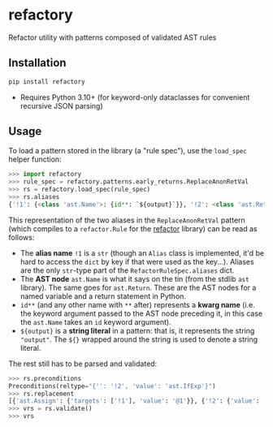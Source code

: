 # refactory
Refactor utility with patterns composed of validated AST rules

## Installation

```sh
pip install refactory
```

- Requires Python 3.10+ (for keyword-only dataclasses for convenient recursive JSON parsing)

## Usage

To load a pattern stored in the library (a "rule spec"), use the `load_spec` helper function:

```py
>>> import refactory
>>> rule_spec = refactory.patterns.early_returns.ReplaceAnonRetVal
>>> rs = refactory.load_spec(rule_spec)
>>> rs.aliases
{'!1': {<class 'ast.Name'>: {id**: `${output}`}}, '!2': <class 'ast.Return'>}
```

This representation of the two aliases in the `ReplaceAnonRetVal` pattern (which compiles to a
`refactor.Rule` for the [refactor][refactor-lib] library) can be read as follows:

[refactor-lib]: https://github.com/isidentical/refactor/

- The **alias name** `!1` is a `str` (though an `Alias` class is implemented, it'd be hard to access the
  `dict` by key if that were used as the key...). Aliases are the only `str`-type part of the
  `RefactorRuleSpec.aliases` dict.
- The **AST node** `ast.Name` is what it says on the tin (from the stdlib `ast` library). The same goes
  for `ast.Return`. These are the AST nodes for a named variable and a return statement in Python.
- `id**` (and any other name with `**` after) represents a **kwarg name** (i.e. the keyword argument
  passed to the AST node preceding it, in this case the `ast.Name` takes an `id` keyword argument).
- `${output}` is a **string literal** in a pattern: that is, it represents the string `"output"`.
  The `${}` wrapped around the string is used to denote a string literal.

The rest still has to be parsed and validated:

```py
>>> rs.preconditions
Preconditions(reltype="{'': '!2', 'value': 'ast.IfExp'}")
>>> rs.replacement
[{'ast.Assign': {'targets': ['!1'], 'value': '@1'}}, {'!2': {'value': '!1'}}]
>>> vrs = rs.validate()
>>> vrs
```
